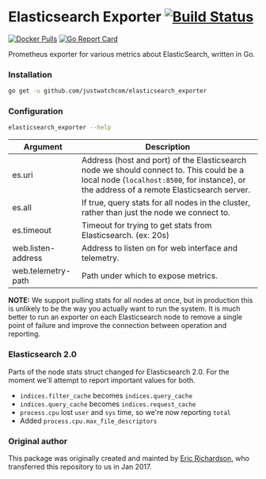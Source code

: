 # Elasticsearch Exporter [![Build Status](https://travis-ci.org/justwatchcom/elasticsearch_exporter.svg?branch=master)](https://travis-ci.org/justwatchcom/elasticsearch_exporter)

[![Docker Pulls](https://img.shields.io/docker/pulls/justwatchcom/elasticsearch_exporter.svg?maxAge=604800)](https://hub.docker.com/r/justwatchcom/elasticsearch_exporter)
[![Go Report Card](https://goreportcard.com/badge/github.com/justwatchcom/elasticsearch_exporter)](https://goreportcard.com/report/github.com/justwatchcom/elasticsearch_exporter)

Prometheus exporter for various metrics about ElasticSearch, written in Go.

### Installation

```bash
go get -u github.com/justwatchcom/elasticsearch_exporter
```

### Configuration

```bash
elasticsearch_exporter --help
```

| Argument            | Description |
| --------            | ----------- |
| es.uri              | Address (host and port) of the Elasticsearch node we should connect to. This could be a local node (`localhost:8500`, for instance), or the address of a remote Elasticsearch server.
| es.all              | If true, query stats for all nodes in the cluster, rather than just the node we connect to.
| es.timeout          | Timeout for trying to get stats from Elasticsearch. (ex: 20s) |
| web.listen-address  | Address to listen on for web interface and telemetry. |
| web.telemetry-path  | Path under which to expose metrics. |

__NOTE:__ We support pulling stats for all nodes at once, but in production
this is unlikely to be the way you actually want to run the system. It is much
better to run an exporter on each Elasticsearch node to remove a single point
of failure and improve the connection between operation and reporting.

### Elasticsearch 2.0

Parts of the node stats struct changed for Elasticsearch 2.0. For the moment
we'll attempt to report important values for both.

* `indices.filter_cache` becomes `indices.query_cache`
* `indices.query_cache` becomes `indices.request_cache`
* `process.cpu` lost `user` and `sys` time, so we're now reporting `total`
* Added `process.cpu.max_file_descriptors`

### Original author

This package was originally created and mainted by [Eric Richardson](https://github.com/ewr),
who transferred this repository to us in Jan 2017.
